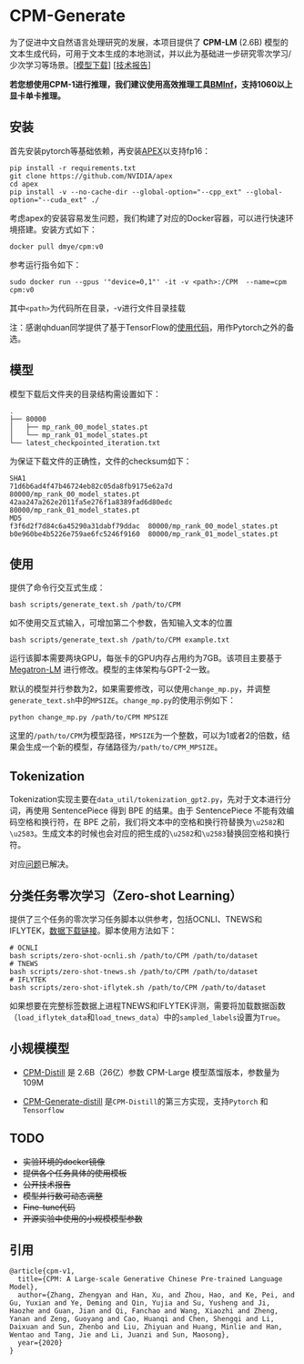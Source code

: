 # CPM-Generate

为了促进中文自然语言处理研究的发展，本项目提供了 **CPM-LM** (2.6B) 模型的文本生成代码，可用于文本生成的本地测试，并以此为基础进一步研究零次学习/少次学习等场景。[[模型下载](https://wudaoai.cn/model/detail/CPM%E7%B3%BB%E5%88%97)] [[技术报告](https://www.sciencedirect.com/science/article/pii/S266665102100019X)]

**若您想使用CPM-1进行推理，我们建议使用高效推理工具[BMInf](https://github.com/OpenBMB/BMInf)，支持1060以上显卡单卡推理。**

## 安装

首先安装pytorch等基础依赖，再安装[APEX](https://github.com/NVIDIA/apex#quick-start)以支持fp16：
```
pip install -r requirements.txt
git clone https://github.com/NVIDIA/apex
cd apex
pip install -v --no-cache-dir --global-option="--cpp_ext" --global-option="--cuda_ext" ./
```

考虑apex的安装容易发生问题，我们构建了对应的Docker容器，可以进行快速环境搭建。安装方式如下：
```
docker pull dmye/cpm:v0
```
参考运行指令如下：
```
sudo docker run --gpus '"device=0,1"' -it -v <path>:/CPM  --name=cpm  cpm:v0
```
其中`<path>`为代码所在目录，-v进行文件目录挂载

注：感谢qhduan同学提供了基于TensorFlow的[使用代码](https://github.com/qhduan/CPM-LM-TF2)，用作Pytorch之外的备选。

## 模型

模型下载后文件夹的目录结构需设置如下：
```
.
├── 80000
│   ├── mp_rank_00_model_states.pt
│   └── mp_rank_01_model_states.pt
└── latest_checkpointed_iteration.txt
```
为保证下载文件的正确性，文件的checksum如下：
```
SHA1
71d6b6ad4f47b46724eb82c05da8fb9175e62a7d  80000/mp_rank_00_model_states.pt
42aa247a262e2011fa5e276f1a8389fad6d80edc  80000/mp_rank_01_model_states.pt
MD5
f3f6d2f7d84c6a45290a31dabf79ddac  80000/mp_rank_00_model_states.pt
b0e960be4b5226e759ae6fc5246f9160  80000/mp_rank_01_model_states.pt
```

## 使用

提供了命令行交互式生成：
```
bash scripts/generate_text.sh /path/to/CPM
```
如不使用交互式输入，可增加第二个参数，告知输入文本的位置
```
bash scripts/generate_text.sh /path/to/CPM example.txt
```
运行该脚本需要两块GPU，每张卡的GPU内存占用约为7GB。该项目主要基于 [Megatron-LM](https://github.com/NVIDIA/Megatron-LM) 进行修改。模型的主体架构与GPT-2一致。

默认的模型并行参数为2，如果需要修改，可以使用`change_mp.py`，并调整`generate_text.sh`中的`MPSIZE`。`change_mp.py`的使用示例如下：
```
python change_mp.py /path/to/CPM MPSIZE
```
这里的`/path/to/CPM`为模型路径，`MPSIZE`为一个整数，可以为1或者2的倍数，结果会生成一个新的模型，存储路径为`/path/to/CPM_MPSIZE`。

## Tokenization

Tokenization实现主要在`data_util/tokenization_gpt2.py`，先对于文本进行分词，再使用 SentencePiece 得到 BPE 的结果。由于 SentencePiece 不能有效编码空格和换行符，在 BPE 之前，我们将文本中的空格和换行符替换为`\u2582`和`\u2583`。生成文本的时候也会对应的把生成的`\u2582`和`\u2583`替换回空格和换行符。

对应[问题](https://kexue.fm/archives/7912)已解决。

## 分类任务零次学习（Zero-shot Learning）

提供了三个任务的零次学习任务脚本以供参考，包括OCNLI、TNEWS和IFLYTEK，[数据下载链接](https://github.com/CLUEbenchmark/CLUE)。脚本使用方法如下：
```
# OCNLI
bash scripts/zero-shot-ocnli.sh /path/to/CPM /path/to/dataset
# TNEWS
bash scripts/zero-shot-tnews.sh /path/to/CPM /path/to/dataset
# IFLYTEK
bash scripts/zero-shot-iflytek.sh /path/to/CPM /path/to/dataset
```

如果想要在完整标签数据上进程TNEWS和IFLYTEK评测，需要将加载数据函数（`load_iflytek_data`和`load_tnews_data`）中的`sampled_labels`设置为`True`。

## 小规模模型

- [CPM-Distill](https://github.com/TsinghuaAI/CPM-1-Distill) 是 2.6B（26亿）参数 CPM-Large 模型蒸馏版本，参数量为 109M

- [CPM-Generate-distill](https://huggingface.co/mymusise/CPM-Generate-distill) 是`CPM-Distill`的第三方实现，支持`Pytorch` 和`Tensorflow`

## TODO

- ~~实验环境的docker镜像~~
- ~~提供各个任务具体的使用模板~~
- ~~公开技术报告~~
- ~~模型并行数可动态调整~~
- ~~Fine-tune代码~~
- ~~开源实验中使用的小规模模型参数~~

## 引用

```
@article{cpm-v1,
  title={CPM: A Large-scale Generative Chinese Pre-trained Language Model},
  author={Zhang, Zhengyan and Han, Xu, and Zhou, Hao, and Ke, Pei, and Gu, Yuxian and Ye, Deming and Qin, Yujia and Su, Yusheng and Ji, Haozhe and Guan, Jian and Qi, Fanchao and Wang, Xiaozhi and Zheng, Yanan and Zeng, Guoyang and Cao, Huanqi and Chen, Shengqi and Li, Daixuan and Sun, Zhenbo and Liu, Zhiyuan and Huang, Minlie and Han, Wentao and Tang, Jie and Li, Juanzi and Sun, Maosong},
  year={2020}
}
```
